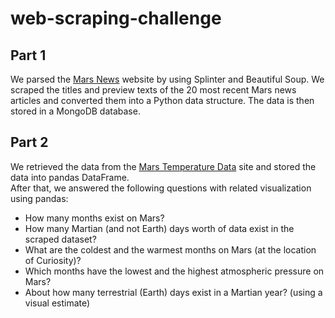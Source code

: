 # web-scraping-challenge

## Part 1
We parsed the [Mars News](https://redplanetscience.com/) website by using Splinter and Beautiful Soup. We scraped the titles and preview texts of the 20 most recent Mars news articles and converted them into a Python data structure. The data is then stored in a MongoDB database.

## Part 2
We retrieved the data from the [Mars Temperature Data](https://data-class-mars-challenge.s3.amazonaws.com/Mars/index.html) site and stored the data into pandas DataFrame.  
After that, we answered the following questions with related visualization using pandas:
 * How many months exist on Mars?
 * How many Martian (and not Earth) days worth of data exist in the scraped dataset?
 * What are the coldest and the warmest months on Mars (at the location of Curiosity)?
 * Which months have the lowest and the highest atmospheric pressure on Mars?
 * About how many terrestrial (Earth) days exist in a Martian year? (using a visual estimate)
